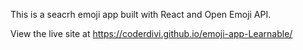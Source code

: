 This is a seacrh emoji app built with React and Open Emoji API.


View the live site at https://coderdivi.github.io/emoji-app-Learnable/
